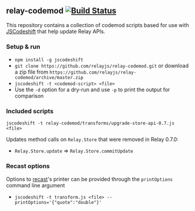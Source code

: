 ## relay-codemod [![Build Status](https://travis-ci.org/relayjs/relay-codemod.svg)](https://travis-ci.org/relayjs/relay-codemod)

This repository contains a collection of codemod scripts based for use with
[JSCodeshift](https://github.com/facebook/jscodeshift) that help update Relay
APIs.

### Setup & run

  * `npm install -g jscodeshift`
  * `git clone https://github.com/relayjs/relay-codemod.git` or download a zip
    file from `https://github.com/relayjs/relay-codemod/archive/master.zip`
  * `jscodeshift -t <codemod-script> <file>`
  * Use the `-d` option for a dry-run and use `-p` to print the output for
    comparison

### Included scripts

```
jscodeshift -t relay-codemod/transforms/upgrade-store-api-0.7.js <file>
```

Updates method calls on `Relay.Store` that were removed in Relay 0.7.0:

* `Relay.Store.update` => `Relay.Store.commitUpdate`

### Recast options

Options to [recast](https://github.com/benjamn/recast)'s printer can be provided
through the `printOptions` command line argument

 * `jscodeshift -t transform.js <file> --printOptions='{"quote":"double"}'`
